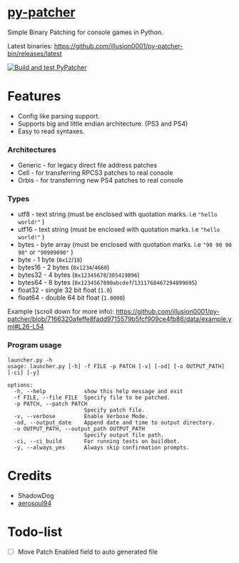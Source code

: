 # [py-patcher](../../../../illusion0001/py-patcher)

Simple Binary Patching for console games in Python.

Latest binaries: https://github.com/illusion0001/py-patcher-bin/releases/latest

[![Build and test PyPatcher](https://github.com/illusion0001/py-patcher/actions/workflows/build_and_test.yml/badge.svg)](https://github.com/illusion0001/py-patcher/actions/workflows/build_and_test.yml)

# Features

- Config like parsing support.
- Supports big and little endian architecture. (PS3 and PS4)
- Easy to read syntaxes.

### Architectures

- Generic - for legacy direct file address patches
- Cell - for transferring RPCS3 patches to real console
- Orbis - for transferring new PS4 patches to real console

### Types

- utf8 - text string (must be enclosed with quotation marks. i.e  `"hello world!"` )
- utf16 - text string (must be enclosed with quotation marks. i.e `"hello world!"` )
- bytes - byte array (must be enclosed with quotation marks. i.e `"90 90 90 90"` or `"90909090"` )
- byte - 1 byte (`0x12`/`18`)
- bytes16 - 2 bytes (`0x1234`/`4660`)
- bytes32 - 4 bytes (`0x12345678`/`305419896`)
- bytes64 - 8 bytes (`0x1234567890abcdef`/`1311768467294899695`)
- float32 - single 32 bit float (`1.0`)
- float64 - double 64 bit float (`1.0000`)

Example (scroll down for more info): https://github.com/illusion0001/py-patcher/blob/7166320afeffe8fadd9715579b5fcf909ce4fb86/data/example.yml#L26-L54

### Program usage

```
launcher.py -h
usage: launcher.py [-h] -f FILE -p PATCH [-v] [-od] [-o OUTPUT_PATH] [-ci] [-y]

options:
  -h, --help            show this help message and exit
  -f FILE, --file FILE  Specify file to be patched.
  -p PATCH, --patch PATCH
                        Specify patch file.
  -v, --verbose         Enable Verbose Mode.
  -od, --output_date    Append date and time to output directory.
  -o OUTPUT_PATH, --output_path OUTPUT_PATH
                        Specify output file path.
  -ci, --ci_build       For running tests on buildbot.
  -y, --always_yes      Always skip confirmation prompts.
```

# Credits
- ShadowDog
- [aerosoul94](https://github.com/aerosoul94)

# Todo-list

- [ ] Move Patch Enabled field to auto generated file
